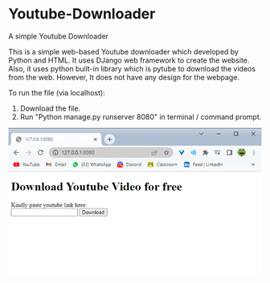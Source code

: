 # Youtube-Downloader
A simple Youtube Downloader

This is a simple web-based Youtube downloader which developed by Python and HTML. It uses DJango web framework to create the website. Also, it uses python built-in library which is pytube to download the videos from the web. However, It does not have any design for the webpage.

To run the file (via localhost):
1. Download the file.
2. Run "Python manage.py runserver 8080" in terminal / command prompt.


![alt text](https://github.com/derkxin/Youtube-Downloader/blob/main/Interface.png)
